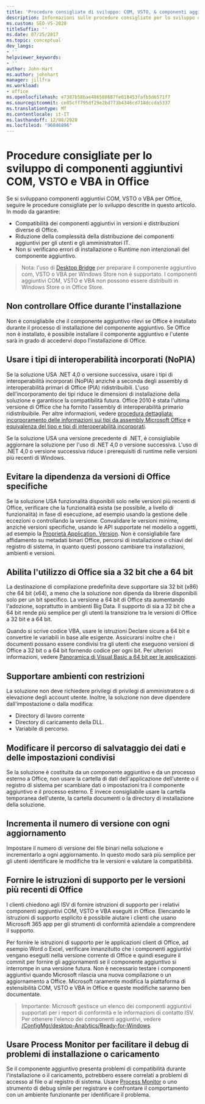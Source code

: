 ```yaml
---
title: 'Procedure consigliate di sviluppo: COM, VSTO, & componenti aggiuntivi VBA in Office'
description: Informazioni sulle procedure consigliate per lo sviluppo di componenti aggiuntivi COM, VSTO e VBA per Microsoft Office.
ms.custom: SEO-VS-2020
titleSuffix: ''
ms.date: 07/25/2017
ms.topic: conceptual
dev_langs:
- ''
helpviewer_keywords:
- ''
author: John-Hart
ms.author: johnhart
manager: jillfra
ms.workload:
- office
ms.openlocfilehash: e7387b58bae486588687fe018453fafb5d6571f7
ms.sourcegitcommit: ce85cff795df29e2bd773b4346cd718dccda5337
ms.translationtype: MT
ms.contentlocale: it-IT
ms.lasthandoff: 12/08/2020
ms.locfileid: "96846896"
---
```

# <a name="development-best-practices-for-com-vsto-and-vba-add-ins-in-office"></a>Procedure consigliate per lo sviluppo di componenti aggiuntivi COM, VSTO e VBA in Office
  Se si sviluppano componenti aggiuntivi COM, VSTO o VBA per Office, seguire le procedure consigliate per lo sviluppo descritte in questo articolo.   In modo da garantire:

- Compatibilità dei componenti aggiuntivi in versioni e distribuzioni diverse di Office.
- Riduzione della complessità della distribuzione dei componenti aggiuntivi per gli utenti e gli amministratori IT.
- Non si verificano errori di installazione o Runtime non intenzionali del componente aggiuntivo.

>Nota: l'uso di [Desktop Bridge](/windows/uwp/porting/desktop-to-uwp-root) per preparare il componente aggiuntivo com, VSTO o VBA per Windows Store non è supportato. I componenti aggiuntivi COM, VSTO e VBA non possono essere distribuiti in Windows Store o in Office Store.

## <a name="do-not-check-for-office-during-installation"></a>Non controllare Office durante l'installazione
 Non è consigliabile che il componente aggiuntivo rilevi se Office è installato durante il processo di installazione del componente aggiuntivo. Se Office non è installato, è possibile installare il componente aggiuntivo e l'utente sarà in grado di accedervi dopo l'installazione di Office.

## <a name="use-embedded-interop-types-nopia"></a>Usare i tipi di interoperabilità incorporati (NoPIA)
Se la soluzione USA .NET 4,0 o versione successiva, usare i tipi di interoperabilità incorporati (NoPIA) anziché a seconda degli assembly di interoperabilità primari di Office (PIA) ridistribuibili. L'uso dell'incorporamento dei tipi riduce le dimensioni di installazione della soluzione e garantisce la compatibilità futura. Office 2010 è stata l'ultima versione di Office che ha fornito l'assembly di interoperabilità primario ridistribuibile. Per altre informazioni, vedere [procedura dettagliata: incorporamento delle informazioni sui tipi da assembly Microsoft Office](/previous-versions/ee317478(v=vs.140)) e [equivalenza del tipo e tipi di interoperabilità incorporati](/windows/uwp/porting/desktop-to-uwp-root).

Se la soluzione USA una versione precedente di .NET, è consigliabile aggiornare la soluzione per l'uso di .NET 4,0 o versione successiva. L'uso di .NET 4,0 o versione successiva riduce i prerequisiti di runtime nelle versioni più recenti di Windows.

## <a name="avoid-depending-on-specific-office-versions"></a>Evitare la dipendenza da versioni di Office specifiche
Se la soluzione USA funzionalità disponibili solo nelle versioni più recenti di Office, verificare che la funzionalità esista (se possibile, a livello di funzionalità) in fase di esecuzione, ad esempio usando la gestione delle eccezioni o controllando la versione. Convalidare le versioni minime, anziché versioni specifiche, usando le API supportate nel modello a oggetti, ad esempio la [Proprietà Application. Version](<xref:Microsoft.Office.Interop.Excel._Application.Version%2A>). Non è consigliabile fare affidamento su metadati binari Office, percorsi di installazione o chiavi del registro di sistema, in quanto questi possono cambiare tra installazioni, ambienti e versioni.

## <a name="enable-both-32-bit-and-64-bit-office-usage"></a>Abilita l'utilizzo di Office sia a 32 bit che a 64 bit
La destinazione di compilazione predefinita deve supportare sia 32 bit (x86) che 64 bit (x64), a meno che la soluzione non dipenda da librerie disponibili solo per un bit specifico. La versione a 64 bit di Office sta aumentando l'adozione, soprattutto in ambienti Big Data. Il supporto di sia a 32 bit che a 64 bit rende più semplice per gli utenti la transizione tra le versioni di Office a 32 bit e a 64 bit.

Quando si scrive codice VBA, usare le istruzioni Declare sicure a 64 bit e convertire le variabili in base alle esigenze. Assicurarsi inoltre che i documenti possano essere condivisi tra gli utenti che eseguono versioni di Office a 32 bit o a 64 bit fornendo codice per ogni bit. Per ulteriori informazioni, vedere [Panoramica di Visual Basic a 64 bit per le applicazioni](/office/vba/Language/Concepts/Getting-Started/64-bit-visual-basic-for-applications-overview).

## <a name="support-restricted-environments"></a>Supportare ambienti con restrizioni
La soluzione non deve richiedere privilegi di privilegi di amministratore o di elevazione degli account utente. Inoltre, la soluzione non deve dipendere dall'impostazione o dalla modifica:

- Directory di lavoro corrente
- Directory di caricamento della DLL.
- Variabile di percorso.

## <a name="change-the-save-location-of-shared-data-and-settings"></a>Modificare il percorso di salvataggio dei dati e delle impostazioni condivisi
Se la soluzione è costituita da un componente aggiuntivo e da un processo esterno a Office, non usare la cartella di dati dell'applicazione dell'utente o il registro di sistema per scambiare dati o impostazioni tra il componente aggiuntivo e il processo esterno. È invece consigliabile usare la cartella temporanea dell'utente, la cartella documenti o la directory di installazione della soluzione.

## <a name="increment-the-version-number-with-each-update"></a>Incrementa il numero di versione con ogni aggiornamento
Impostare il numero di versione dei file binari nella soluzione e incrementarlo a ogni aggiornamento. In questo modo sarà più semplice per gli utenti identificare le modifiche tra le versioni e valutare la compatibilità.

## <a name="provide-support-statements-for-the-latest-versions-of-office"></a>Fornire le istruzioni di supporto per le versioni più recenti di Office
I clienti chiedono agli ISV di fornire istruzioni di supporto per i relativi componenti aggiuntivi COM, VSTO e VBA eseguiti in Office. Elencando le istruzioni di supporto esplicito è possibile aiutare i clienti che usano Microsoft 365 app per gli strumenti di conformità aziendale a comprendere il supporto.

Per fornire le istruzioni di supporto per le applicazioni client di Office, ad esempio Word o Excel, verificare innanzitutto che i componenti aggiuntivi vengano eseguiti nella versione corrente di Office e quindi eseguire il commit per fornire gli aggiornamenti se il componente aggiuntivo si interrompe in una versione futura. Non è necessario testare i componenti aggiuntivi quando Microsoft rilascia una nuova compilazione o un aggiornamento a Office. Microsoft raramente modifica la piattaforma di estensibilità COM, VSTO e VBA in Office e queste modifiche saranno ben documentate.

>Importante: Microsoft gestisce un elenco dei componenti aggiuntivi supportati per i report di conformità e le informazioni di contatto ISV. Per ottenere l'elenco dei componenti aggiuntivi, vedere [/ConfigMgr/desktop-Analytics/Ready-for-Windows](/configmgr/desktop-analytics/ready-for-windows).

## <a name="use-process-monitor-to-help-debug-installation-or-loading-issues"></a>Usare Process Monitor per facilitare il debug di problemi di installazione o caricamento
Se il componente aggiuntivo presenta problemi di compatibilità durante l'installazione o il caricamento, potrebbero essere correlati a problemi di accesso al file o al registro di sistema. Usare [Process Monitor](/sysinternals/downloads/procmon) o uno strumento di debug simile per registrare e confrontare il comportamento con un ambiente funzionante per identificare il problema.